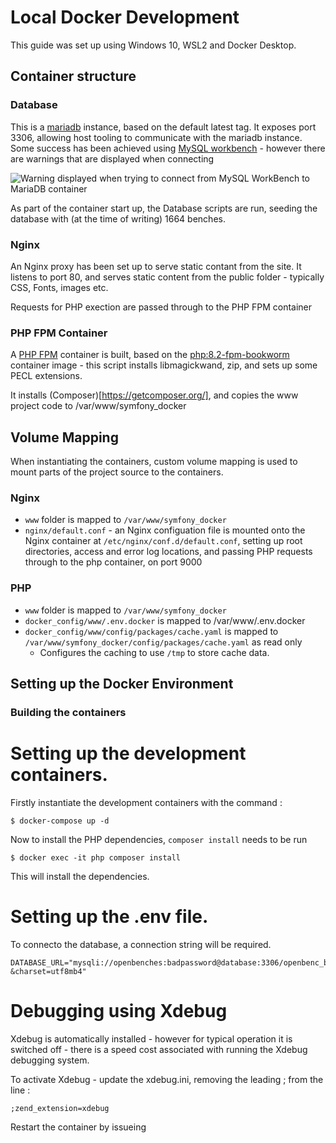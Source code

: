 # Local Docker Development

This guide was set up using Windows 10, WSL2 and Docker Desktop.

## Container structure

### Database
This is a [mariadb](https://hub.docker.com/_/mariadb) instance, based on the default latest tag.  It exposes port 3306, allowing host tooling to communicate with the mariadb instance.  Some success has been achieved using [MySQL workbench](https://www.mysql.com/products/workbench/) - however there are warnings that are displayed when connecting 

![Warning displayed when trying to connect from MySQL WorkBench to MariaDB container](https://github.com/computamike/openbenches.org/assets/464876/e5801a05-8a3e-468f-9e7b-de663e61c7b8)

As part of the container start up, the Database scripts are run, seeding the database with (at the time of writing) 1664 benches.

### Nginx
An Nginx proxy has been set up to serve static contant from the site.  It listens to port 80, and serves static content from the public folder - typically CSS, Fonts, images etc.

Requests for PHP exection are passed through to the PHP FPM container

### PHP FPM Container
A [PHP FPM](https://hub.docker.com/_/php/) container is built, based on the [php:8.2-fpm-bookworm](https://hub.docker.com/layers/library/php/8.2.10-fpm-bookworm/images/sha256-47b377aa55e11f9b6aa3d1e457857cf7c5e3a480760afaba8ff1bc129cc2e15f?context=explore) container image - this script installs libmagickwand, zip, and sets up some PECL extensions.

It installs (Composer)[https://getcomposer.org/], and copies the www project code to /var/www/symfony_docker

## Volume Mapping
When instantiating the containers, custom volume mapping is used to mount parts of the project source to the containers.

### Nginx
- ```www``` folder is mapped to ```/var/www/symfony_docker```
- ```nginx/default.conf``` - an Nginx configuation file is mounted onto the Nginx container at ```/etc/nginx/conf.d/default.conf```, setting up root directories, access and error log locations, and passing PHP requests through to the php container, on port 9000

### PHP
- ```www``` folder is mapped to ```/var/www/symfony_docker```
- ```docker_config/www/.env.docker``` is mapped to /var/www/.env.docker
- ```docker_config/www/config/packages/cache.yaml``` is mapped to ```/var/www/symfony_docker/config/packages/cache.yaml``` as read only
  - Configures the caching to use ```/tmp``` to store cache data.


## Setting up the Docker Environment
### Building the containers

# Setting up the development containers.
Firstly instantiate the development containers with the command : 
```console
$ docker-compose up -d
```
Now to install the PHP dependencies, `composer install` needs to be run

```console
$ docker exec -it php composer install
```

This will install the dependencies.

# Setting up the .env file.
To connecto the database, a connection string will be required.

```
DATABASE_URL="mysqli://openbenches:badpassword@database:3306/openbenc_benches?&charset=utf8mb4"
```
# Debugging using Xdebug
Xdebug is automatically installed - however for typical operation it is switched off - there is a speed cost associated with running the Xdebug debugging system.

To activate Xdebug - update the xdebug.ini, removing the leading ; from the line : 

```
;zend_extension=xdebug
```

Restart the container by issueing 